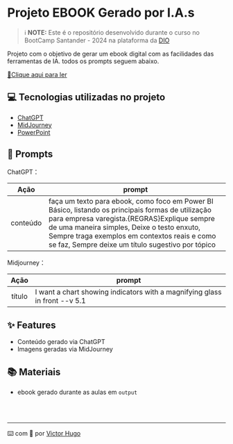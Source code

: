 # Projeto EBOOK Gerado por I.A.s


 > ℹ️ **NOTE:** Este é o repositório desenvolvido durante o curso no BootCamp Santander - 2024 na plataforma da [DIO](https://dio.me)

Projeto com o objetivo de gerar um ebook digital com as facilidades das ferramentas de IA. todos os prompts
seguem abaixo.

<a href="[https://github.com/felipeAguiarCode/prompts-recipe-to-create-a-ebook/blob/main/output/ebook%20-%20css%20jedi%20output.pdf](https://github.com/VictorAzox/prompts-recipe-to-create-a-ebook/blob/main/PowerBI%20B%C3%A1sico.pdf" title="View PDF now"> 📕Clique aqui para ler</a>

## 💻 Tecnologias utilizadas no projeto

- [ChatGPT](https://chat.openai.com/) 
- [MidJourney](https://www.midjourney.com/app/)
- [PowerPoint](https://www.microsoft.com/en/microsoft-365/powerpoint)

## 🧠 Prompts


ChatGPT：

|   Ação   | prompt                                                                                                                                                                                                                                                                         |
| :------: | ------------------------------------------------------------------------------------------------------------------------------------------------------------------------------------------------------------------------------------------------------------------------------ |
| conteúdo | faça um texto para ebook, como foco em Power BI Básico, listando os principais formas de utilização para empresa varegista.{REGRAS}Explique sempre de uma maneira simples, Deixe o testo enxuto, Sempre traga exemplos em contextos reais e como se faz, Sempre deixe um título sugestivo por tópico |

Midjourney：

|  Ação  | prompt                                                                                 |
| :----: | -------------------------------------------------------------------------------------- |
| título | I want a chart showing indicators with a magnifying glass in front --v 5.1 |

## ✨ Features

- Conteúdo gerado via ChatGPT
- Imagens geradas via MidJourney

## 📚 Materiais

- ebook gerado durante as aulas em `output`

<br/><br/>
<p>

---

⌨️ com 💜 por [Victor Hugo](https://github.com/VictorAzox)
